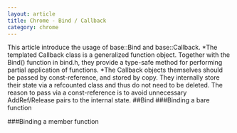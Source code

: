 ```yaml
---
layout: article
title: Chrome - Bind / Callback
category: chrome
---
```

This article introduce the usage of base::Bind and base::Callback.
*The templated Callback class is a generalized function object. Together with the Bind() function in bind.h, they provide a type-safe method for performing partial application of functions.
*The Callback objects themselves should be passed by const-reference, and stored by copy. They internally store their state via a refcounted class and thus do not need to be deleted. The reason to pass via a const-reference is to avoid unnecessary AddRef/Release pairs to the internal state.
##Bind
###Binding a bare function



###Binding a member function




